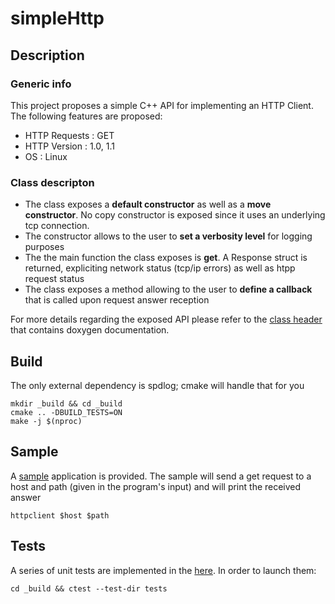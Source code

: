 # simpleHttp

## Description

### Generic info

This project proposes a simple C++ API for implementing an HTTP Client. The following features are proposed:
- HTTP Requests : GET
- HTTP Version : 1.0, 1.1
- OS : Linux

### Class descripton

- The class exposes a **default constructor** as well as a **move constructor**. No copy constructor is exposed since it uses an underlying tcp connection.
- The constructor allows to the user to **set a verbosity level** for logging purposes
- The the main function the class exposes is **get**. A Response struct is returned, expliciting network status (tcp/ip errors) as well as htpp request status
- The class exposes a method allowing to the user to **define a callback** that is called upon request answer reception

For more details regarding the exposed API please refer to the [class header](https://github.com/tudorSwFpga/simpleHttp/blob/main/include/http.hpp) that contains doxygen documentation.


## Build 

The only external dependency is spdlog; cmake will handle that for you

```
mkdir _build && cd _build
cmake .. -DBUILD_TESTS=ON
make -j $(nproc)
```

## Sample

A [sample](https://github.com/tudorSwFpga/simpleHttp/tree/main/sample/source) application is provided. 
The sample will send a get request to a host and path (given in the program's input) and will print the received answer

```
httpclient $host $path
```

## Tests

A series of unit tests are implemented in the [here](https://github.com/tudorSwFpga/simpleHttp/blob/main/tests/source/main.cpp). 
In order to launch them:

```
cd _build && ctest --test-dir tests
```




